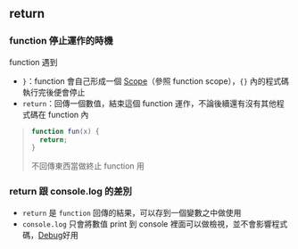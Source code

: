 ## return
### function 停止運作的時機
 function 遇到
 - `}`：function 會自己形成一個 [Scope](JavaScript/變數/Scope.md)（參照 function scope），`{}` 內的程式碼執行完後便會停止
 - `return`：回傳一個數值，結束這個 function 運作，不論後續還有沒有其他程式碼在 function 內

>```js
>function fun(x) {
>	return;
>}
>```
>不回傳東西當做終止 function 用

### return 跟 console.log 的差別
- `return` 是 `function` 回傳的結果，可以存到一個變數之中做使用
- `console.log` 只會將數值 print 到 console 裡面可以做檢視，並不會影響程式碼，[Debug](JavaScript/Debug/Debug.md)好用
